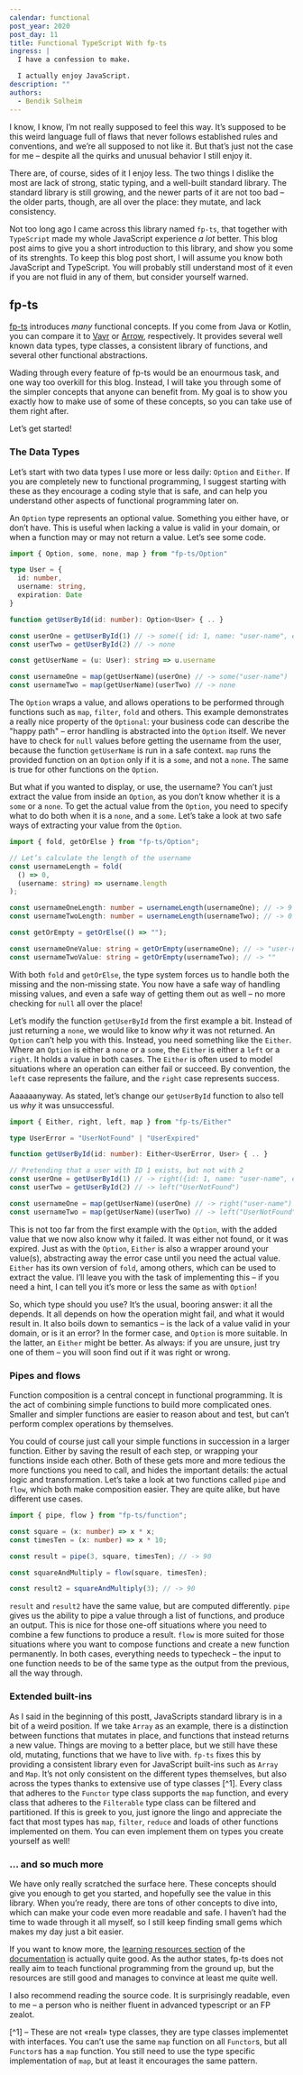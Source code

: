 ```yaml
---
calendar: functional
post_year: 2020
post_day: 11
title: Functional TypeScript With fp-ts
ingress: |
  I have a confession to make.

  I actually enjoy JavaScript.
description: ""
authors:
  - Bendik Solheim
---
```

I know, I know, I’m not really supposed to feel this way. It’s supposed to be this weird language full of flaws that never follows established rules and conventions, and we’re all supposed to not like it. But that’s just not the case for me – despite all the quirks and unusual behavior I still enjoy it.

There are, of course, sides of it I enjoy less. The two things I dislike the most are lack of strong, static typing, and a well-built standard library. The standard library is still growing, and the newer parts of it are not too bad – the older parts, though, are all over the place: they mutate, and lack consistency.

Not too long ago I came across this library named `fp-ts`, that together with `TypeScript` made my whole JavaScript experience _a lot_ better. This blog post aims to give you a short introduction to this library, and show you some of its strenghts. To keep this blog post short, I will assume you know both JavaScript and TypeScript. You will probably still understand most of it even if you are not fluid in any of them, but consider yourself warned.

## fp-ts

[fp-ts](https://github.com/gcanti/fp-ts) introduces _many_ functional concepts. If you come from Java or Kotlin, you can compare it to [Vavr](https://www.vavr.io) or [Arrow](https://arrow-kt.io), respectively. It provides several well known data types, type classes, a consistent library of functions, and several other functional abstractions.

Wading through every feature of fp-ts would be an enourmous task, and one way too overkill for this blog. Instead, I will take you through some of the simpler concepts that anyone can benefit from. My goal is to show you exactly how to make use of some of these concepts, so you can take use of them right after.

Let’s get started!

### The Data Types

Let’s start with two data types I use more or less daily: `Option` and `Either`. If you are completely new to functional programming, I suggest starting with these as they encourage a coding style that is safe, and can help you understand other aspects of functional programming later on.

An `Option` type represents an optional value. Something you either have, or don’t have. This is useful when lacking a value is valid in your domain, or when a function may or may not return a value. Let’s see some code.

```ts
import { Option, some, none, map } from "fp-ts/Option"

type User = {
  id: number,
  username: string,
  expiration: Date
}

function getUserById(id: number): Option<User> { .. }

const userOne = getUserById(1) // -> some({ id: 1, name: "user-name", expiration: "2099-01-01T00:00:00Z" })
const userTwo = getUserById(2) // -> none

const getUserName = (u: User): string => u.username

const usernameOne = map(getUserName)(userOne) // -> some("user-name")
const usernameTwo = map(getUserName)(userTwo) // -> none
```

The `Option` wraps a value, and allows operations to be performed through functions such as `map`, `filter`, `fold` and others. This example demonstrates a really nice property of the `Optional`: your business code can describe the "happy path" – error handling is abstracted into the `Option` itself. We never have to check for `null` values before getting the username from the user, because the function `getUserName` is run in a safe context. `map` runs the provided function on an `Option` only if it is a `some`, and not a `none`. The same is true for other functions on the `Option`.

But what if you wanted to display, or use, the username? You can’t just extract the value from inside an `Option`, as you don’t know whether it is a `some` or a `none`. To get the actual value from the `Option`, you need to specify what to do both when it is a `none`, and a `some`. Let’s take a look at two safe ways of extracting your value from the `Option`.

```ts
import { fold, getOrElse } from "fp-ts/Option";

// Let’s calculate the length of the username
const usernameLength = fold(
  () => 0,
  (username: string) => username.length
);

const usernameOneLength: number = usernameLength(usernameOne); // -> 9
const usernameTwoLength: number = usernameLength(usernameTwo); // -> 0

const getOrEmpty = getOrElse(() => "");

const usernameOneValue: string = getOrEmpty(usernameOne); // -> "user-name"
const usernameTwoValue: string = getOrEmpty(usernameTwo); // -> ""
```

With both `fold` and `getOrElse`, the type system forces us to handle both the missing and the non-missing state. You now have a safe way of handling missing values, and even a safe way of getting them out as well – no more checking for `null` all over the place!

Let’s modify the function `getUserById` from the first example a bit. Instead of just returning a `none`, we would like to know _why_ it was not returned. An `Option` can’t help you with this. Instead, you need something like the `Either`. Where an `Option` is either a `none` or a `some`, the `Either` is either a `left` or a `right`. It holds a value in both cases. The `Either` is often used to model situations where an operation can either fail or succeed. By convention, the `left` case represents the failure, and the `right` case represents success.

Aaaaaanyway. As stated, let’s change our `getUserById` function to also tell us _why_ it was unsuccessful.

```ts
import { Either, right, left, map } from "fp-ts/Either"

type UserError = "UserNotFound" | "UserExpired"

function getUserById(id: number): Either<UserError, User> { .. }

// Pretending that a user with ID 1 exists, but not with 2
const userOne = getUserById(1) // -> right({id: 1, name: "user-name", expiration: "2099-01-01TT00:00:00Z'})
const userTwo = getUserById(2) // -> left("UserNotFound")

const usernameOne = map(getUserName)(userOne) // -> right("user-name")
const usernameTwo = map(getUserName)(userTwo) // -> left("UserNotFound")
```

This is not too far from the first example with the `Option`, with the added value that we now also know why it failed. It was either not found, or it was expired. Just as with the `Option`, `Either` is also a wrapper around your value(s), abstracting away the error case until you need the actual value. `Either` has its own version of `fold`, among others, which can be used to extract the value. I’ll leave you with the task of implementing this – if you need a hint, I can tell you it’s more or less the same as with `Option`!

So, which type should you use? It’s the usual, booring answer: it all the depends. It all depends on how the operation might fail, and what it would result in. It also boils down to semantics – is the lack of a value valid in your domain, or is it an error? In the former case, and `Option` is more suitable. In the latter, an `Either` might be better. As always: if you are unsure, just try one of them – you will soon find out if it was right or wrong.

### Pipes and flows

Function composition is a central concept in functional programming. It is the act of combining simple functions to build more complicated ones. Smaller and simpler functions are easier to reason about and test, but can’t perform complex operations by themselves.

You could of course just call your simple functions in succession in a larger function. Either by saving the result of each step, or wrapping your functions inside each other. Both of these gets more and more tedious the more functions you need to call, and hides the important details: the actual logic and transformation. Let’s take a look at two functions called `pipe` and `flow`, which both make composition easier. They are quite alike, but have different use cases.

```ts
import { pipe, flow } from "fp-ts/function";

const square = (x: number) => x * x;
const timesTen = (x: number) => x * 10;

const result = pipe(3, square, timesTen); // -> 90

const squareAndMultiply = flow(square, timesTen);

const result2 = squareAndMultiply(3); // -> 90
```

`result` and `result2` have the same value, but are computed differently. `pipe` gives us the ability to pipe a value through a list of functions, and produce an output. This is nice for those one-off situations where you need to combine a few functions to produce a result. `flow` is more suited for those situations where you want to compose functions and create a new function permanently. In both cases, everything needs to typecheck – the input to one function needs to be of the same type as the output from the previous, all the way through.

### Extended built-ins

As I said in the beginning of this postt, JavaScripts standard library is in a bit of a weird position. If we take `Array` as an example, there is a distinction between functions that mutates in place, and functions that instead returns a new value. Things are moving to a better place, but we still have these old, mutating, functions that we have to live with. `fp-ts` fixes this by providing a consistent library even for JavaScript built-ins such as `Array` and `Map`. It’s not only consistent on the different types themselves, but also across the types thanks to extensive use of type classes [^1]. Every class that adheres to the `Functor` type class supports the `map` function, and every class that adheres to the `Filterable` type class can be filtered and partitioned. If this is greek to you, just ignore the lingo and appreciate the fact that most types has `map`, `filter`, `reduce` and loads of other functions implemented on them. You can even implement them on types you create yourself as well!

### ... and so much more

We have only really scratched the surface here. These concepts should give you enough to get you started, and hopefully see the value in this library. When you’re ready, there are tons of other concepts to dive into, which can make your code even more readable and safe. I haven’t had the time to wade through it all myself, so I still keep finding small gems which makes my day just a bit easier.

If you want to know more, the [learning resources section](https://gcanti.github.io/fp-ts/learning-resources/) of the [documentation](https://gcanti.github.io/fp-ts/) is actually quite good. As the author states, fp-ts does not really aim to teach functional programming from the ground up, but the resources are still good and manages to convince at least me quite well.

I also recommend reading the source code. It is surprisingly readable, even to me – a person who is neither fluent in advanced typescript or an FP zealot.

[^1] – These are not «real» type classes, they are type classes implementet with interfaces. You can’t use the same `map` function on all `Functor`s, but all `Functor`s has a `map` function. You still need to use the type specific implementation of `map`, but at least it encourages the same pattern.

